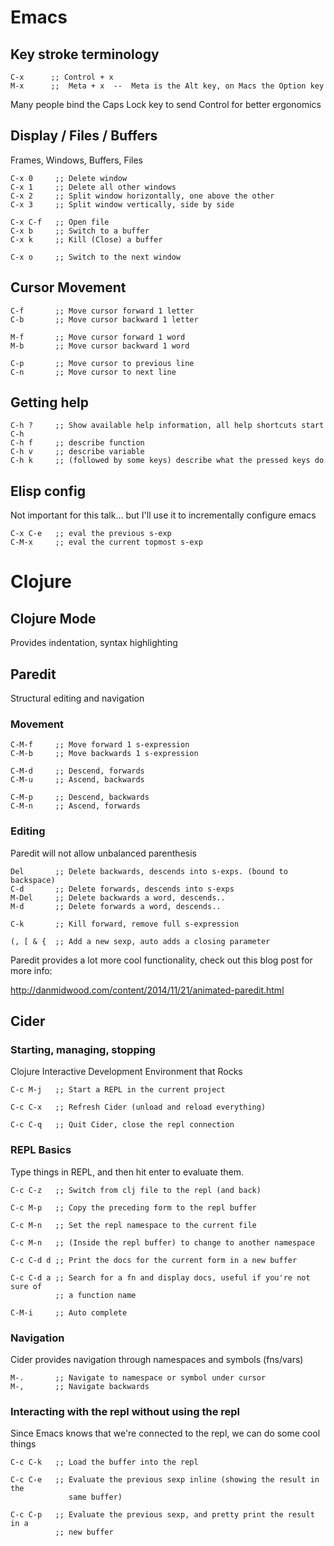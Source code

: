 # Emacs

## Key stroke terminology

    C-x      ;; Control + x
    M-x      ;;  Meta + x  --  Meta is the Alt key, on Macs the Option key

Many people bind the Caps Lock key to send Control for better ergonomics

## Display / Files / Buffers

Frames, Windows, Buffers, Files

    C-x 0     ;; Delete window
    C-x 1     ;; Delete all other windows
    C-x 2     ;; Split window horizontally, one above the other
    C-x 3     ;; Split window vertically, side by side

    C-x C-f   ;; Open file
    C-x b     ;; Switch to a buffer
    C-x k     ;; Kill (Close) a buffer

    C-x o     ;; Switch to the next window

## Cursor Movement

    C-f       ;; Move cursor forward 1 letter
    C-b       ;; Move cursor backward 1 letter

    M-f       ;; Move cursor forward 1 word
    M-b       ;; Move cursor backward 1 word

    C-p       ;; Move cursor to previous line
    C-n       ;; Move cursor to next line

## Getting help

    C-h ?     ;; Show available help information, all help shortcuts start C-h
    C-h f     ;; describe function
    C-h v     ;; describe variable
    C-h k     ;; (followed by some keys) describe what the pressed keys do

## Elisp config

Not important for this talk... but I'll use it to incrementally configure emacs

    C-x C-e   ;; eval the previous s-exp
    C-M-x     ;; eval the current topmost s-exp

# Clojure
## Clojure Mode

Provides indentation, syntax highlighting

## Paredit

Structural editing and navigation

### Movement

    C-M-f     ;; Move forward 1 s-expression
    C-M-b     ;; Move backwards 1 s-expression

    C-M-d     ;; Descend, forwards
    C-M-u     ;; Ascend, backwards

    C-M-p     ;; Descend, backwards
    C-M-n     ;; Ascend, forwards

### Editing

Paredit will not allow unbalanced parenthesis

    Del       ;; Delete backwards, descends into s-exps. (bound to backspace)
    C-d       ;; Delete forwards, descends into s-exps
    M-Del     ;; Delete backwards a word, descends..
    M-d       ;; Delete forwards a word, descends..

    C-k       ;; Kill forward, remove full s-expression

    (, [ & {  ;; Add a new sexp, auto adds a closing parameter


Paredit provides a lot more cool functionality, check out this blog post for
more info:

http://danmidwood.com/content/2014/11/21/animated-paredit.html


## Cider

### Starting, managing, stopping

Clojure Interactive Development Environment that Rocks

    C-c M-j   ;; Start a REPL in the current project

    C-c C-x   ;; Refresh Cider (unload and reload everything)

    C-c C-q   ;; Quit Cider, close the repl connection

### REPL Basics

Type things in REPL, and then hit enter to evaluate them.

    C-c C-z   ;; Switch from clj file to the repl (and back)

    C-c M-p   ;; Copy the preceding form to the repl buffer

    C-c M-n   ;; Set the repl namespace to the current file

    C-c M-n   ;; (Inside the repl buffer) to change to another namespace

    C-c C-d d ;; Print the docs for the current form in a new buffer

    C-c C-d a ;; Search for a fn and display docs, useful if you're not sure of
              ;; a function name

    C-M-i     ;; Auto complete


### Navigation

Cider provides navigation through namespaces and symbols (fns/vars)

    M-.       ;; Navigate to namespace or symbol under cursor
    M-,       ;; Navigate backwards


### Interacting with the repl without using the repl

Since Emacs knows that we're connected to the repl, we can do some cool things

    C-c C-k   ;; Load the buffer into the repl

    C-c C-e   ;; Evaluate the previous sexp inline (showing the result in the
                 same buffer)

    C-c C-p   ;; Evaluate the previous sexp, and pretty print the result in a
              ;; new buffer
